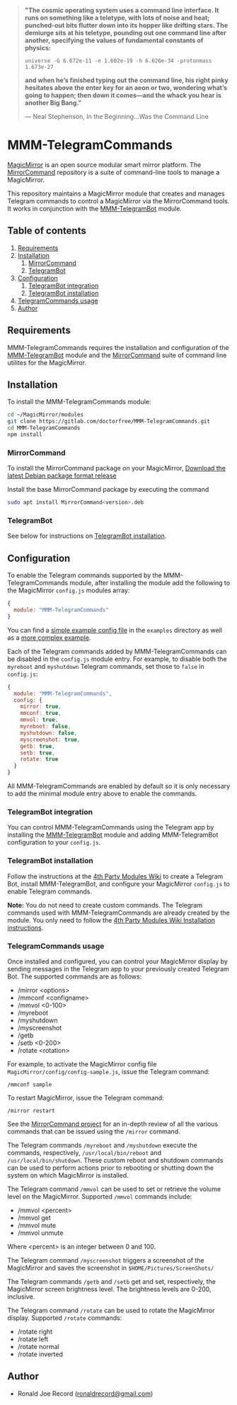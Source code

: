 > **"The cosmic operating system uses a command line interface. It runs on
> something like a teletype, with lots of noise and heat; punched-out bits
> flutter down into its hopper like drifting stars. The demiurge sits at his
> teletype, pounding out one command line after another, specifying the values
> of fundamental constants of physics:**
>
> `universe -G 6.672e-11 -e 1.602e-19 -h 6.626e-34 -protonmass 1.673e-27`
>
> **and when he’s finished typing out the command line, his right pinky hesitates
> above the enter key for an aeon or two, wondering what’s going to happen;
> then down it comes—and the whack you hear is another Big Bang."**
>
> ― Neal Stephenson, In the Beginning...Was the Command Line

# MMM-TelegramCommands
[MagicMirror](https://magicmirror.builders/) is an open source modular smart mirror
platform. The [MirrorCommand](https://gitlab.com/doctorfree/MirrorCommand) 
repository is a suite of command-line tools to manage a MagicMirror.

This repository maintains a MagicMirror module that creates and manages Telegram
commands to control a MagicMirror via the MirrorCommand tools.
It works in conjunction with the
[MMM-TelegramBot](https://github.com/bugsounet/MMM-TelegramBot) module.

## Table of contents

1. [Requirements](#requirements)
1. [Installation](#installation)
    1. [MirrorCommand](#mirrorcommand)
    1. [TelegramBot](#telegrambot)
1. [Configuration](#configuration)
    1. [TelegramBot integration](#telegrambot-integration)
    1. [TelegramBot installation](#telegrambot-installation)
1. [TelegramCommands usage](#telegramcommands-usage)
1. [Author](#author)

## Requirements
MMM-TelegramCommands requires the installation and configuration of the
[MMM-TelegramBot](https://github.com/bugsounet/MMM-TelegramBot) module
and the [MirrorCommand](https://gitlab.com/doctorfree/MirrorCommand) 
suite of command line utilites for the MagicMirror.

## Installation

To install the MMM-TelegramCommands module:

```bash
cd ~/MagicMirror/modules
git clone https://gitlab.com/doctorfree/MMM-TelegramCommands.git
cd MMM-TelegramCommands
npm install
```

### MirrorCommand

To install the MirrorCommand package on your MagicMirror,
[Download the latest Debian package format release](https://gitlab.com/doctorfree/MirrorCommand/-/releases)

Install the base MirrorCommand package by executing the command

```bash
sudo apt install MirrorCommand<version>.deb
```

### TelegramBot

See below for instructions on [TelegramBot installation](#telegrambot-installation).

## Configuration
To enable the Telegram commands supported by the MMM-TelegramCommands module,
after installing the module add the following to the MagicMirror `config.js`
modules array:

```js
{
  module: "MMM-TelegramCommands"
}
```

You can find a [simple example config file](examples/config-simple.js)
in the `examples` directory as well as a
[more complex example](examples/config-commands.js).

Each of the Telegram commands added by MMM-TelegramCommands can be disabled
in the `config.js` module entry. For example, to disable both the `myreboot`
and `myshutdown` Telegram commands, set those to `false` in `config.js`:

```javascript
{
  module: "MMM-TelegramCommands",
  config: {
    mirror: true,
    mmconf: true,
    mmvol: true,
    myreboot: false,
    myshutdown: false,
    myscreenshot: true,
    getb: true,
    setb: true,
    rotate: true
  }
}
```

All MMM-TelegramCommands are enabled by default so it is only necessary to add
the minimal module entry above to enable the commands.

### TelegramBot integration
You can control MMM-TelegramCommands using the Telegram app by installing the
[MMM-TelegramBot](https://github.com/bugsounet/MMM-TelegramBot)
module and adding MMM-TelegramBot configuration to your `config.js`.

### TelegramBot installation
Follow the instructions at the
[4th Party Modules Wiki](http://wiki.bugsounet.fr/en/MMM-TelegramBot)
to create a Telegram Bot, install MMM-TelegramBot, and configure your
MagicMirror `config.js` to enable Telegram commands.

**Note:** You do not need to create custom commands. The Telegram commands used
with MMM-TelegramCommands are already created by the module. You only need to follow the
[4th Party Modules Wiki Installation instructions](http://wiki.bugsounet.fr/en/MMM-TelegramBot/Installation).

### TelegramCommands usage
Once installed and configured, you can control your MagicMirror display
by sending messages in the Telegram app to your previously created Telegram Bot.
The supported commands are as follows:

- /mirror &lt;options&gt;
- /mmconf &lt;configname&gt;
- /mmvol &lt;0-100&gt;
- /myreboot
- /myshutdown
- /myscreenshot
- /getb
- /setb &lt;0-200&gt;
- /rotate &lt;rotation&gt;

For example, to activate the MagicMirror config file
`MagicMirror/config/config-sample.js`, issue the Telegram command:

```
/mmconf sample
```

To restart MagicMirror, issue the Telegram command:

```
/mirror restart
```

See the [MirrorCommand project](https://gitlab.com/doctorfree/MirrorCommand)
for an in-depth review of all the various commands that can be issued using the
`/mirror` command.

The Telegram commands `/myreboot` and `/myshutdown` execute the commands,
respectively, `/usr/local/bin/reboot` and `/usr/local/bin/shutdown`. These
custom reboot and shutdown commands can be used to perform actions prior
to rebooting or shutting down the system on which MagicMirror is installed.

The Telegram command `/mmvol` can be used to set or retrieve the volume level
on the MagicMirror. Supported `/mmvol` commands include:

- /mmvol &lt;percent&gt;
- /mmvol get
- /mmvol mute
- /mmvol unmute

Where &lt;percent&gt; is an integer between 0 and 100.

The Telegram command `/myscreenshot` triggers a screenshot of the MagicMirror
and saves the screenshot in `$HOME/Pictures/ScreenShots/`

The Telegram commands `/getb` and `/setb` get and set, respectively, the MagicMirror
screen brightness level. The brightness levels are 0-200, inclusive.

The Telegram command `/rotate` can be used to rotate the MagicMirror display.
Supported `/rotate` commands:

- /rotate right
- /rotate left
- /rotate normal
- /rotate inverted

## Author
- Ronald Joe Record (ronaldrecord@gmail.com)
